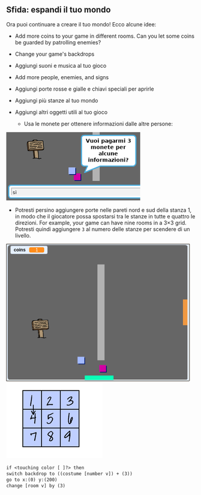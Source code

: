 ## Sfida: espandi il tuo mondo

Ora puoi continuare a creare il tuo mondo! Ecco alcune idee:

+ Add more coins to your game in different rooms. Can you let some coins be guarded by patrolling enemies?
+ Change your game's backdrops
+ Aggiungi suoni e musica al tuo gioco
+ Add more people, enemies, and signs
+ Aggiungi porte rosse e gialle e chiavi speciali per aprirle
+ Aggiungi più stanze al tuo mondo
+ Aggiungi altri oggetti utili al tuo gioco
    
    + Usa le monete per ottenere informazioni dalle altre persone:

![screenshot](images/world-bribe.png)

+ Potresti persino aggiungere porte nelle pareti nord e sud della stanza 1, in modo che il giocatore possa spostarsi tra le stanze in tutte e quattro le direzioni. For example, your game can have nine rooms in a 3×3 grid. Potresti quindi aggiungere `3` al numero delle stanze per scendere di un livello.

![screenshot](images/north-south-rooms.png) ![schermata](images/number-grid.png)

```blocks3
if <touching color [ ]?> then
switch backdrop to ((costume [number v]) + (3))
go to x:(0) y:(200)
change [room v] by (3)
```